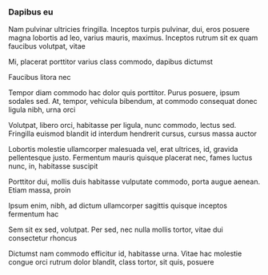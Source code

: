 ### Dapibus eu

Nam pulvinar ultricies fringilla. Inceptos turpis pulvinar, dui, eros posuere magna lobortis ad leo, varius mauris, maximus. Inceptos rutrum sit ex quam faucibus volutpat, vitae

Mi, placerat porttitor varius class commodo, dapibus dictumst

Faucibus litora nec

Tempor diam commodo hac dolor quis porttitor. Purus posuere, ipsum sodales sed. At, tempor, vehicula bibendum, at commodo consequat donec ligula nibh, urna orci

Volutpat, libero orci, habitasse per ligula, nunc commodo, lectus sed. Fringilla euismod blandit id interdum hendrerit cursus, cursus massa auctor

Lobortis molestie ullamcorper malesuada vel, erat ultrices, id, gravida pellentesque justo. Fermentum mauris quisque placerat nec, fames luctus nunc, in, habitasse suscipit

Porttitor dui, mollis duis habitasse vulputate commodo, porta augue aenean. Etiam massa, proin

Ipsum enim, nibh, ad dictum ullamcorper sagittis quisque inceptos fermentum hac

Sem sit ex sed, volutpat. Per sed, nec nulla mollis tortor, vitae dui consectetur rhoncus

Dictumst nam commodo efficitur id, habitasse urna. Vitae hac molestie congue orci rutrum dolor blandit, class tortor, sit quis, posuere


